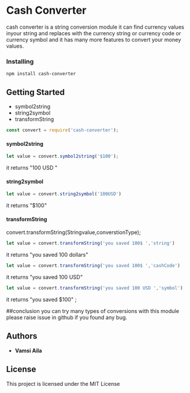 # Cash Converter

cash converter is a string conversion module it can find currency 
values inyour string and replaces with the currency string or 
currency code or currency symbol and it has many more features 
to convert your money values.

### Installing

```
npm install cash-converter
```

## Getting Started

* symbol2string
* string2symbol
* transformString

```javascript
const convert = require('cash-converter');
```

#### symbol2string
```javascript
let value = convert.symbol2string('$100');
```
it returns "100 USD "

#### string2symbol
```javascript
let value = convert.string2symbol('100USD')
```
it returns "$100"

#### transformString
convert.transformString(Stringvalue,converstionType);
```javascript
let value = convert.transformString('you saved 100$ ','string')
```
it returns "you saved 100 dollars" 
```javascript
let value = convert.transformString('you saved 100$ ','cashCode')
```
it returns "you saved 100 USD" 
```javascript
let value = convert.transformString('you saved 100 USD ','symbol')
```
it returns "you saved $100" ;

##conclusion
you can try many types of conversions with this module please raise issue 
in github if you found any bug.


## Authors

* **Vamsi Aila**

## License

This project is licensed under the MIT License
